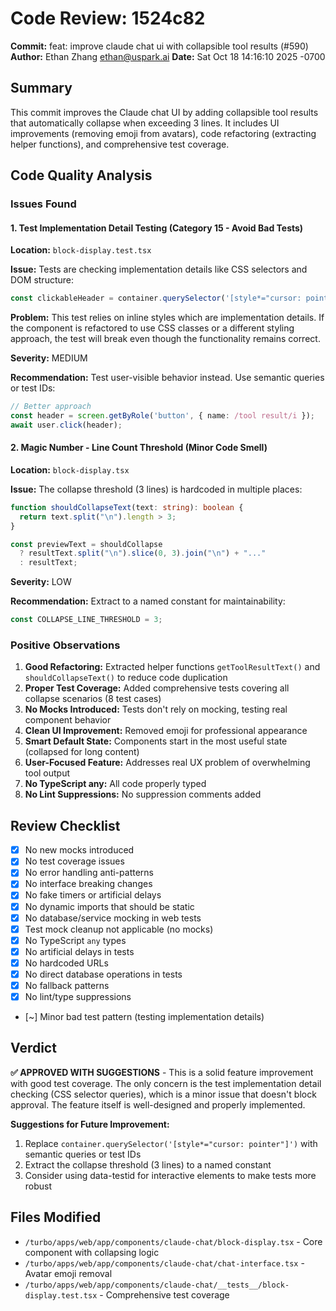 # Code Review: 1524c82

**Commit:** feat: improve claude chat ui with collapsible tool results (#590)
**Author:** Ethan Zhang <ethan@uspark.ai>
**Date:** Sat Oct 18 14:16:10 2025 -0700

## Summary
This commit improves the Claude chat UI by adding collapsible tool results that automatically collapse when exceeding 3 lines. It includes UI improvements (removing emoji from avatars), code refactoring (extracting helper functions), and comprehensive test coverage.

## Code Quality Analysis

### Issues Found

#### 1. Test Implementation Detail Testing (Category 15 - Avoid Bad Tests)
**Location:** `block-display.test.tsx`

**Issue:** Tests are checking implementation details like CSS selectors and DOM structure:
```typescript
const clickableHeader = container.querySelector('[style*="cursor: pointer"]');
```

**Problem:** This test relies on inline styles which are implementation details. If the component is refactored to use CSS classes or a different styling approach, the test will break even though the functionality remains correct.

**Severity:** MEDIUM

**Recommendation:** Test user-visible behavior instead. Use semantic queries or test IDs:
```typescript
// Better approach
const header = screen.getByRole('button', { name: /tool result/i });
await user.click(header);
```

#### 2. Magic Number - Line Count Threshold (Minor Code Smell)
**Location:** `block-display.tsx`

**Issue:** The collapse threshold (3 lines) is hardcoded in multiple places:
```typescript
function shouldCollapseText(text: string): boolean {
  return text.split("\n").length > 3;
}

const previewText = shouldCollapse
  ? resultText.split("\n").slice(0, 3).join("\n") + "..."
  : resultText;
```

**Severity:** LOW

**Recommendation:** Extract to a named constant for maintainability:
```typescript
const COLLAPSE_LINE_THRESHOLD = 3;
```

### Positive Observations

1. **Good Refactoring:** Extracted helper functions `getToolResultText()` and `shouldCollapseText()` to reduce code duplication
2. **Proper Test Coverage:** Added comprehensive tests covering all collapse scenarios (8 test cases)
3. **No Mocks Introduced:** Tests don't rely on mocking, testing real component behavior
4. **Clean UI Improvement:** Removed emoji for professional appearance
5. **Smart Default State:** Components start in the most useful state (collapsed for long content)
6. **User-Focused Feature:** Addresses real UX problem of overwhelming tool output
7. **No TypeScript any:** All code properly typed
8. **No Lint Suppressions:** No suppression comments added

## Review Checklist

- [x] No new mocks introduced
- [x] No test coverage issues
- [x] No error handling anti-patterns
- [x] No interface breaking changes
- [x] No fake timers or artificial delays
- [x] No dynamic imports that should be static
- [x] No database/service mocking in web tests
- [x] Test mock cleanup not applicable (no mocks)
- [x] No TypeScript `any` types
- [x] No artificial delays in tests
- [x] No hardcoded URLs
- [x] No direct database operations in tests
- [x] No fallback patterns
- [x] No lint/type suppressions
- [~] Minor bad test pattern (testing implementation details)

## Verdict
**✅ APPROVED WITH SUGGESTIONS** - This is a solid feature improvement with good test coverage. The only concern is the test implementation detail checking (CSS selector queries), which is a minor issue that doesn't block approval. The feature itself is well-designed and properly implemented.

**Suggestions for Future Improvement:**
1. Replace `container.querySelector('[style*="cursor: pointer"]')` with semantic queries or test IDs
2. Extract the collapse threshold (3 lines) to a named constant
3. Consider using data-testid for interactive elements to make tests more robust

## Files Modified
- `/turbo/apps/web/app/components/claude-chat/block-display.tsx` - Core component with collapsing logic
- `/turbo/apps/web/app/components/claude-chat/chat-interface.tsx` - Avatar emoji removal
- `/turbo/apps/web/app/components/claude-chat/__tests__/block-display.test.tsx` - Comprehensive test coverage
